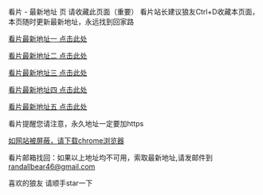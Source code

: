 看片 - 最新地址 页
请收藏此页面（重要） 看片站长建议狼友Ctrl+D收藏本页面，本页随时更新最新地址，永远找到回家路

[看片最新地址一 点击此处](https://6996ag.buzz)

[看片最新地址二 点击此处](https://6996ah.buzz)

[看片最新地址三 点击此处](https://6996af.buzz)

[看片最新地址四 点击此处](https://6996ag.buzz)

[看片最新地址五 点击此处](https://6996ah.buzz)

看片提醒您请注意，永久地址一定要加https

[如网站被屏蔽，请下载chrome浏览器](https://8xe23.com/chrome_93.0.4577.82.apk)

看片邮箱找回：如果以上地址均不可用，索取最新地址,请发邮件到 [randallbear46@gmail.com](mailto:randallbear46@gmail.com)

喜欢的狼友 请顺手star一下
